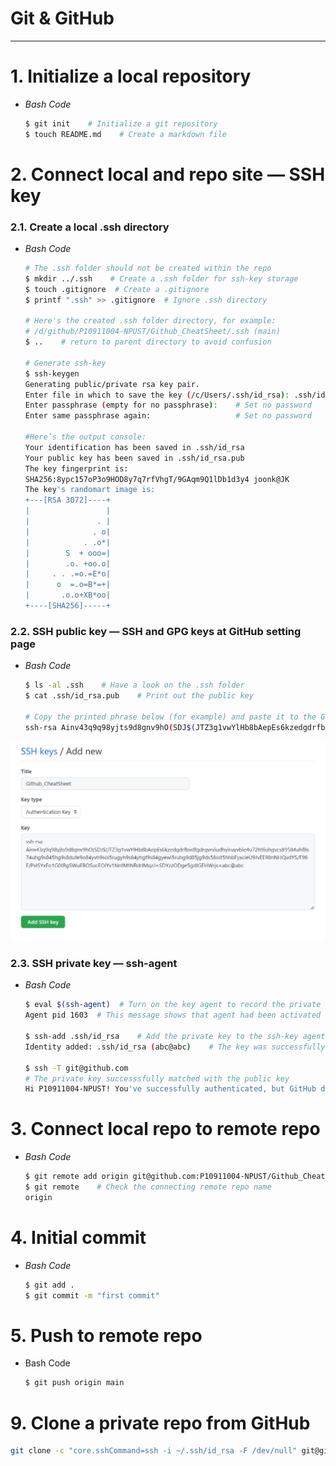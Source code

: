 # Git & GitHub

---

# 1. Initialize a local repository

- *Bash Code*
    
    ```bash
    $ git init    # Initialize a git repository
    $ touch README.md    # Create a markdown file
    ```
    

# 2. Connect local and repo site — SSH key

### 2.1. Create a local .ssh directory

- *Bash Code*
    
    ```bash
    # The .ssh folder should not be created within the repo
    $ mkdir ../.ssh    # Create a .ssh folder for ssh-key storage
    $ touch .gitignore  # Create a .gitignore
    $ printf ".ssh" >> .gitignore  # Ignore .ssh directory
    
    # Here's the created .ssh folder directory, for example:
    # /d/github/P10911004-NPUST/Github_CheatSheet/.ssh (main)
    $ ..    # return to parent directory to avoid confusion
    
    # Generate ssh-key
    $ ssh-keygen
    Generating public/private rsa key pair.
    Enter file in which to save the key (/c/Users/.ssh/id_rsa): .ssh/id_rsa
    Enter passphrase (empty for no passphrase):    # Set no password
    Enter same passphrase again:                   # Set no password
    
    #Here’s the output console:
    Your identification has been saved in .ssh/id_rsa
    Your public key has been saved in .ssh/id_rsa.pub
    The key fingerprint is:
    SHA256:8ypc157oP3o9HOD8y7q7rfVhgT/9GAqm9Q1lDb1d3y4 joonk@JK
    The key's randomart image is:
    +---[RSA 3072]----+
    |                 |
    |               . |
    |              . o|
    |            . .o*|
    |        S  + ooo=|
    |        .o. +oo.o|
    |     . . .=o.=E*o|
    |      o  =.o=B*=+|
    |       .o.o+XB*oo|
    +----[SHA256]-----+
    ```
    

### 2.2. SSH **public** key — SSH and GPG keys at GitHub setting page

- *Bash Code*
    
    ```bash
    $ ls -al .ssh    # Have a look on the .ssh folder
    $ cat .ssh/id_rsa.pub    # Print out the public key
    
    # Copy the printed phrase below (for example) and paste it to the Github SSH setting
    ssh-rsa Ainv43q9q98yjts9d8gnv9hO(SDJ$(JTZ3g1vwYlHb8bAepEs6kzedgdrfbvdfgdrgvrviudhyiruyvbie4u72h9iuhgvcs89584uhf8s74uhg9s845hg9s8dufe9o84yvh9soi5rugyh9s84yhgf9s84gyewi5ruhg9d85jg9ds58sst5hhbFyxcieU9JvEE98nNHQvdYS/F96F/PxISYxFo1G0tRgSWuEBOSucEOiYv1NnfMtNRdrlMqzJ+SDYzzODge5gdIGEHWrjs=abc@abc
    ```
    

![Capture.PNG](Capture.png)

### 2.3. SSH **private** key — ssh-agent

- *Bash Code*
    
    ```bash
    $ eval $(ssh-agent)  # Turn on the key agent to record the private key, i.e. id_rsa
    Agent pid 1603  # This message shows that agent had been activated
    
    $ ssh-add .ssh/id_rsa    # Add the private key to the ssh-key agentt
    Identity added: .ssh/id_rsa (abc@abc)    # The key was successfully added
    
    $ ssh -T git@github.com    
    # The private key successsfully matched with the public key
    Hi P10911004-NPUST! You've successfully authenticated, but GitHub does not provide shell access.
    ```
    

# 3. Connect local repo to remote repo

- *Bash Code*
    
    ```bash
    $ git remote add origin git@github.com:P10911004-NPUST/Github_CheatSheet.git
    $ git remote    # Check the connecting remote repo name
    origin
    ```
    

# 4. Initial commit

- *Bash Code*
    
    ```bash
    $ git add .
    $ git commit -m "first commit"
    ```
    

# 5. Push to remote repo

- Bash Code
    
    ```bash
    $ git push origin main
    ```
    

# 9. Clone a private repo from GitHub

```bash
git clone -c "core.sshCommand=ssh -i ~/.ssh/id_rsa -F /dev/null" git@github.com:example/example.git
```
